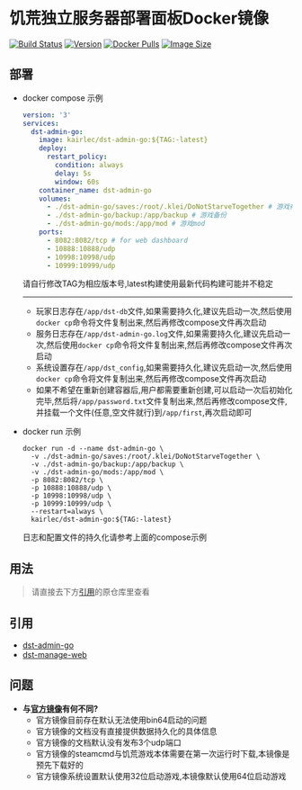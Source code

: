 # 饥荒独立服务器部署面板Docker镜像
[![Build Status](https://github.com/kairlec/dst-admin-go-docker/workflows/dst-admin-go/badge.svg)](https://github.com/kairlec/dst-admin-go-docker/actions)
[![Version](https://img.shields.io/docker/v/kairlec/dst-admin-go/latest)](https://github.com/hujinbo23/dst-admin-go)
[![Docker Pulls](https://img.shields.io/docker/pulls/kairlec/dst-admin-go)](https://hub.docker.com/r/kairlec/dst-admin-go/)
[![Image Size](https://img.shields.io/docker/image-size/kairlec/dst-admin-go/latest)](https://hub.docker.com/r/kairlec/dst-admin-go/)

## 部署
- docker compose 示例
    ```yaml
    version: '3'
    services:
      dst-admin-go:
        image: kairlec/dst-admin-go:${TAG:-latest}
        deploy:
          restart_policy:
            condition: always
            delay: 5s
            window: 60s
        container_name: dst-admin-go
        volumes:
          - ./dst-admin-go/saves:/root/.klei/DoNotStarveTogether # 游戏存档
          - ./dst-admin-go/backup:/app/backup # 游戏备份
          - ./dst-admin-go/mods:/app/mod # 游戏mod
        ports:
          - 8082:8082/tcp # for web dashboard
          - 10888:10888/udp
          - 10998:10998/udp
          - 10999:10999/udp
    ```
  请自行修改TAG为相应版本号,latest构建使用最新代码构建可能并不稳定
  
  ---
  - 玩家日志存在`/app/dst-db`文件,如果需要持久化,建议先启动一次,然后使用`docker cp`命令将文件复制出来,然后再修改compose文件再次启动
  - 服务日志存在`/app/dst-admin-go.log`文件,如果需要持久化,建议先启动一次,然后使用`docker cp`命令将文件复制出来,然后再修改compose文件再次启动
  - 系统设置存在`/app/dst_config`,如果需要持久化,建议先启动一次,然后使用`docker cp`命令将文件复制出来,然后再修改compose文件再次启动
  - 如果不希望在重新创建容器后,用户都需要重新创建,可以启动一次后初始化完毕,然后将`/app/password.txt`文件复制出来,然后再修改compose文件,并挂载一个文件(任意,空文件就行)到`/app/first`,再次启动即可
- docker run 示例
  ```shell
  docker run -d --name dst-admin-go \
    -v ./dst-admin-go/saves:/root/.klei/DoNotStarveTogether \
    -v ./dst-admin-go/backup:/app/backup \
    -v ./dst-admin-go/mods:/app/mod \
    -p 8082:8082/tcp \
    -p 10888:10888/udp \
    -p 10998:10998/udp \
    -p 10999:10999/udp \
    --restart=always \
    kairlec/dst-admin-go:${TAG:-latest}
  ```
  日志和配置文件的持久化请参考上面的compose示例
## 用法
> 请直接去下方[引用](#引用)的原仓库里查看


## 引用
- [dst-admin-go](https://github.com/hujinbo23/dst-admin-go)
- [dst-manage-web](https://github.com/hujinbo23/dst-manage-web)

## 问题
- **与[官方镜像](https://hub.docker.com/r/hujinbo23/dst-admin-go)有何不同?**
  - 官方镜像目前存在默认无法使用bin64启动的问题
  - 官方镜像的文档没有直接提供数据持久化的具体信息
  - 官方镜像的文档默认没有发布3个udp端口
  - 官方镜像的steamcmd与饥荒游戏本体需要在第一次运行时下载,本镜像是预先下载好的
  - 官方镜像系统设置默认使用32位启动游戏,本镜像默认使用64位启动游戏
